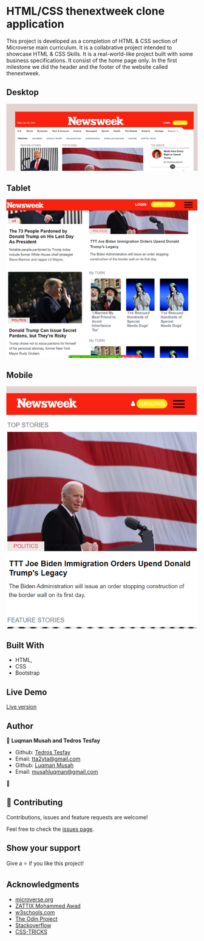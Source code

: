 # HTML/CSS thenextweek clone application

This project is  developed as a completion of HTML & CSS section of Microverse main curriculum. It is a collabrative project intended to showcase HTML & CSS Skills. It is a real-world-like project built with some business specifications. It consist of the home page only. In the first milestone we did the header and the footer of the website called thenextweek.
## Desktop

![screenshot](./images/readme-1.png)

## Tablet

![screenshot](./images/readme-2.png)

## Mobile

![screenshot](./images/readme-3.png)

## Built With

- HTML,
- CSS
- Bootstrap

## Live Demo

<a href="https://rawcdn.githack.com/luqmanmusah/thenextweek_clone/0dc53d6c83981e04e327ab296de4e6fc5723e319/index.html">Live version</a>

## Author


👤 **Luqman Musah and Tedros Tesfay**

- Github: [Tedros Tesfay](https://github.com/tta2yta)
- Emaii: tta2yta@gmail.com
- Github: [Luqman Musah](https://github.com/luqmanmusah)
- Email: musahluqman@gmail.com

👤

## 🤝 Contributing

Contributions, issues and feature requests are welcome!

Feel free to check the <a href="https://github.com/tta2yta/thenextweek/issues" target="_blank">issues page</a>.

## Show your support

Give a ⭐️ if you like this project!

## Acknowledgments

- <a href="https://www.microverse.org/" target="_blank">microverse.org</a>
- <a href="https://www.behance.net/gallery/24796463/ZATTIX" target="_blank">ZATTIX Mohammed Awad</a>
- <a href="https://www.w3schools.com/" target="_blank">w3schools.com</a>
- <a href="https://www.theodinproject.com/" target="_blank">The Odin Project</a>
- <a href="https://www.stackoverflow.com/" target="_blank">Stackoverflow</a>
- <a href="https://css-tricks.com/" target="_blank">CSS-TRICKS</a>
